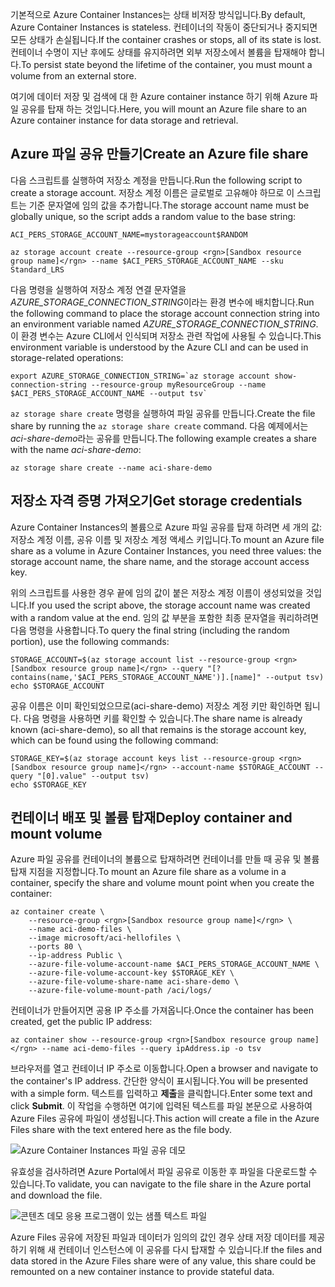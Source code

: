 <span data-ttu-id="c1652-101">기본적으로 Azure Container Instances는 상태 비저장 방식입니다.</span><span class="sxs-lookup"><span data-stu-id="c1652-101">By default, Azure Container Instances is stateless.</span></span> <span data-ttu-id="c1652-102">컨테이너의 작동이 중단되거나 중지되면 모든 상태가 손실됩니다.</span><span class="sxs-lookup"><span data-stu-id="c1652-102">If the container crashes or stops, all of its state is lost.</span></span> <span data-ttu-id="c1652-103">컨테이너 수명이 지난 후에도 상태를 유지하려면 외부 저장소에서 볼륨을 탑재해야 합니다.</span><span class="sxs-lookup"><span data-stu-id="c1652-103">To persist state beyond the lifetime of the container, you must mount a volume from an external store.</span></span>

<span data-ttu-id="c1652-104">여기에 데이터 저장 및 검색에 대 한 Azure container instance 하기 위해 Azure 파일 공유를 탑재 하는 것입니다.</span><span class="sxs-lookup"><span data-stu-id="c1652-104">Here, you will mount an Azure file share to an Azure container instance for data storage and retrieval.</span></span>

## <a name="create-an-azure-file-share"></a><span data-ttu-id="c1652-105">Azure 파일 공유 만들기</span><span class="sxs-lookup"><span data-stu-id="c1652-105">Create an Azure file share</span></span>

<span data-ttu-id="c1652-106">다음 스크립트를 실행하여 저장소 계정을 만듭니다.</span><span class="sxs-lookup"><span data-stu-id="c1652-106">Run the following script to create a storage account.</span></span> <span data-ttu-id="c1652-107">저장소 계정 이름은 글로벌로 고유해야 하므로 이 스크립트는 기준 문자열에 임의 값을 추가합니다.</span><span class="sxs-lookup"><span data-stu-id="c1652-107">The storage account name must be globally unique, so the script adds a random value to the base string:</span></span>

```azurecli
ACI_PERS_STORAGE_ACCOUNT_NAME=mystorageaccount$RANDOM

az storage account create --resource-group <rgn>[Sandbox resource group name]</rgn> --name $ACI_PERS_STORAGE_ACCOUNT_NAME --sku Standard_LRS
```

<span data-ttu-id="c1652-108">다음 명령을 실행하여 저장소 계정 연결 문자열을 *AZURE_STORAGE_CONNECTION_STRING*이라는 환경 변수에 배치합니다.</span><span class="sxs-lookup"><span data-stu-id="c1652-108">Run the following command to place the storage account connection string into an environment variable named *AZURE_STORAGE_CONNECTION_STRING*.</span></span> <span data-ttu-id="c1652-109">이 환경 변수는 Azure CLI에서 인식되며 저장소 관련 작업에 사용될 수 있습니다.</span><span class="sxs-lookup"><span data-stu-id="c1652-109">This environment variable is understood by the Azure CLI and can be used in storage-related operations:</span></span>

```azurecli
export AZURE_STORAGE_CONNECTION_STRING=`az storage account show-connection-string --resource-group myResourceGroup --name $ACI_PERS_STORAGE_ACCOUNT_NAME --output tsv`
```

<span data-ttu-id="c1652-110">`az storage share create` 명령을 실행하여 파일 공유를 만듭니다.</span><span class="sxs-lookup"><span data-stu-id="c1652-110">Create the file share by running the `az storage share create` command.</span></span> <span data-ttu-id="c1652-111">다음 예제에서는 *aci-share-demo*라는 공유를 만듭니다.</span><span class="sxs-lookup"><span data-stu-id="c1652-111">The following example creates a share with the name *aci-share-demo*:</span></span>

```azurecli
az storage share create --name aci-share-demo
```

## <a name="get-storage-credentials"></a><span data-ttu-id="c1652-112">저장소 자격 증명 가져오기</span><span class="sxs-lookup"><span data-stu-id="c1652-112">Get storage credentials</span></span>

<span data-ttu-id="c1652-113">Azure Container Instances의 볼륨으로 Azure 파일 공유를 탑재 하려면 세 개의 값: 저장소 계정 이름, 공유 이름 및 저장소 계정 액세스 키입니다.</span><span class="sxs-lookup"><span data-stu-id="c1652-113">To mount an Azure file share as a volume in Azure Container Instances, you need three values: the storage account name, the share name, and the storage account access key.</span></span>

<span data-ttu-id="c1652-114">위의 스크립트를 사용한 경우 끝에 임의 값이 붙은 저장소 계정 이름이 생성되었을 것입니다.</span><span class="sxs-lookup"><span data-stu-id="c1652-114">If you used the script above, the storage account name was created with a random value at the end.</span></span> <span data-ttu-id="c1652-115">임의 값 부분을 포함한 최종 문자열을 쿼리하려면 다음 명령을 사용합니다.</span><span class="sxs-lookup"><span data-stu-id="c1652-115">To query the final string (including the random portion), use the following commands:</span></span>

```azurecli
STORAGE_ACCOUNT=$(az storage account list --resource-group <rgn>[Sandbox resource group name]</rgn> --query "[?contains(name,'$ACI_PERS_STORAGE_ACCOUNT_NAME')].[name]" --output tsv)
echo $STORAGE_ACCOUNT
```

<span data-ttu-id="c1652-116">공유 이름은 이미 확인되었으므로(aci-share-demo) 저장소 계정 키만 확인하면 됩니다. 다음 명령을 사용하면 키를 확인할 수 있습니다.</span><span class="sxs-lookup"><span data-stu-id="c1652-116">The share name is already known (aci-share-demo), so all that remains is the storage account key, which can be found using the following command:</span></span>

```azurecli
STORAGE_KEY=$(az storage account keys list --resource-group <rgn>[Sandbox resource group name]</rgn> --account-name $STORAGE_ACCOUNT --query "[0].value" --output tsv)
echo $STORAGE_KEY
```

## <a name="deploy-container-and-mount-volume"></a><span data-ttu-id="c1652-117">컨테이너 배포 및 볼륨 탑재</span><span class="sxs-lookup"><span data-stu-id="c1652-117">Deploy container and mount volume</span></span>

<span data-ttu-id="c1652-118">Azure 파일 공유를 컨테이너의 볼륨으로 탑재하려면 컨테이너를 만들 때 공유 및 볼륨 탑재 지점을 지정합니다.</span><span class="sxs-lookup"><span data-stu-id="c1652-118">To mount an Azure file share as a volume in a container, specify the share and volume mount point when you create the container:</span></span>

```azurecli
az container create \
    --resource-group <rgn>[Sandbox resource group name]</rgn> \
    --name aci-demo-files \
    --image microsoft/aci-hellofiles \
    --ports 80 \
    --ip-address Public \
    --azure-file-volume-account-name $ACI_PERS_STORAGE_ACCOUNT_NAME \
    --azure-file-volume-account-key $STORAGE_KEY \
    --azure-file-volume-share-name aci-share-demo \
    --azure-file-volume-mount-path /aci/logs/
```

<span data-ttu-id="c1652-119">컨테이너가 만들어지면 공용 IP 주소를 가져옵니다.</span><span class="sxs-lookup"><span data-stu-id="c1652-119">Once the container has been created, get the public IP address:</span></span>

```azurecli
az container show --resource-group <rgn>[Sandbox resource group name]</rgn> --name aci-demo-files --query ipAddress.ip -o tsv
```

<span data-ttu-id="c1652-120">브라우저를 열고 컨테이너 IP 주소로 이동합니다.</span><span class="sxs-lookup"><span data-stu-id="c1652-120">Open a browser and navigate to the container's IP address.</span></span> <span data-ttu-id="c1652-121">간단한 양식이 표시됩니다.</span><span class="sxs-lookup"><span data-stu-id="c1652-121">You will be presented with a simple form.</span></span> <span data-ttu-id="c1652-122">텍스트를 입력하고 **제출**을 클릭합니다.</span><span class="sxs-lookup"><span data-stu-id="c1652-122">Enter some text and click **Submit**.</span></span> <span data-ttu-id="c1652-123">이 작업을 수행하면 여기에 입력된 텍스트를 파일 본문으로 사용하여 Azure Files 공유에 파일이 생성됩니다.</span><span class="sxs-lookup"><span data-stu-id="c1652-123">This action will create a file in the Azure Files share with the text entered here as the file body.</span></span>

![Azure Container Instances 파일 공유 데모](../media-draft/files-ui.png)

<span data-ttu-id="c1652-125">유효성을 검사하려면 Azure Portal에서 파일 공유로 이동한 후 파일을 다운로드할 수 있습니다.</span><span class="sxs-lookup"><span data-stu-id="c1652-125">To validate, you can navigate to the file share in the Azure portal and download the file.</span></span>

![콘텐츠 데모 응용 프로그램이 있는 샘플 텍스트 파일](../media-draft/sample-text.png)

<span data-ttu-id="c1652-127">Azure Files 공유에 저장된 파일과 데이터가 임의의 값인 경우 상태 저장 데이터를 제공하기 위해 새 컨테이너 인스턴스에 이 공유를 다시 탑재할 수 있습니다.</span><span class="sxs-lookup"><span data-stu-id="c1652-127">If the files and data stored in the Azure Files share were of any value, this share could be remounted on a new container instance to provide stateful data.</span></span>